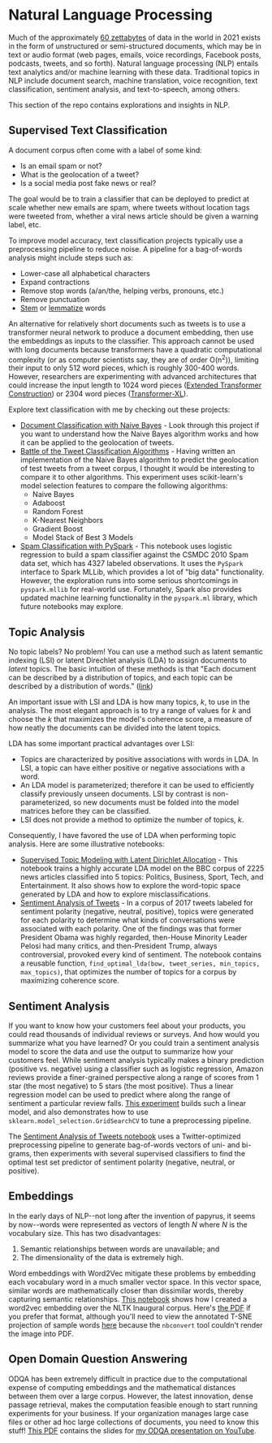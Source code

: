 # Natural Language Processing

Much of the approximately [60 zettabytes](https://www.seagate.com/our-story/data-age-2025/) of data in the world in 2021 exists in the form of unstructured or semi-structured documents, which may be in text or audio format (web pages, emails, voice recordings, Facebook posts, podcasts, tweets, and so forth). Natural language processing (NLP) entails text analytics and/or machine learning with these data. Traditional topics in NLP include document search, machine translation, voice recognition, text classification, sentiment analysis, and text-to-speech, among others.

This section of the repo contains explorations and insights in NLP.

## Supervised Text Classification

A document corpus often come with a label of some kind: 
* Is an email spam or not? 
* What is the geolocation of a tweet?
* Is a social media post fake news or real?

The goal would be to train a classifier that can be deployed to predict at scale whether new emails are spam, where tweets without location tags were tweeted from, whether a viral news article should be given a warning label, etc.

To improve model accuracy, text classification projects typically use a preprocessing pipeline to reduce noise. A pipeline for a bag-of-words analysis might include steps such as:
* Lower-case all alphabetical characters
* Expand contractions
* Remove stop words (a/an/the, helping verbs, pronouns, etc.)
* Remove punctuation
* [Stem](https://en.wikipedia.org/wiki/Stemming) or [lemmatize](https://en.wikipedia.org/wiki/Lemmatisation) words 

An alternative for relatively short documents such as tweets is to use a transformer neural network to produce a document embedding, then use the embeddings as inputs to the classifier. This approach cannot be used with long documents because transformers have a quadratic computational complexity (or as computer scientists say, they are of order O(n<sup>2</sup>)), limiting their input to only 512 word pieces, which is roughly 300-400 words. However, researchers are experimenting with advanced architectures that could increase the input length to 1024 word pieces ([Extended Transformer Construction](https://www.groundai.com/project/etc-encoding-long-and-structured-inputs-in-transformers/5)) or 2304 word pieces ([Transformer-XL](https://www.aclweb.org/anthology/P19-1285.pdf)).

Explore text classification with me by checking out these projects:
+ [Document Classification with Naive Bayes](https://github.com/chrisfalter/DataScience/tree/master/NLP/Classification/NaiveBayes) - Look through this project if you want to understand how the Naive Bayes algorithm works and how it can be applied to the geolocation of tweets.
+ [Battle of the Tweet Classification Algorithms](https://github.com/chrisfalter/DataScience/blob/master/NLP/Classification/Battle_of_Tweet_Classification_Algorithms.ipynb) - Having written an implementation of the Naive Bayes algorithm to predict the geolocation of test tweets from a tweet corpus, I thought it would be interesting to compare it to other algorithms. This experiment uses scikit-learn's model selection features to compare the following algorithms:
  + Naive Bayes
  + Adaboost
  + Random Forest
  + K-Nearest Neighbors
  + Gradient Boost
  + Model Stack of Best 3 Models
+ [Spam Classification with PySpark](https://github.com/chrisfalter/DataScience/blob/master/ML_Spark/SpamClassifier_SPARK.ipynb) - This notebook uses logistic regression to build a spam classifier against the CSMDC 2010 Spam data set, which has 4327 labeled observations. It uses the `PySpark` interface to Spark MLLib, which provides a lot of "big data" functionality. However, the exploration runs into some serious shortcomings in `pyspark.mllib` for real-world use. Fortunately, Spark also provides updated machine learning functionality in the `pyspark.ml` library, which future notebooks may explore.

## Topic Analysis

No topic labels? No problem! You can use a method such as latent semantic indexing (LSI) or latent Direchlet analysis (LDA) to assign documents to _latent_ topics. The basic intuition of these methods is that "Each document can be described by a distribution of topics, and each topic can be described by a distribution of words." ([link](https://towardsdatascience.com/light-on-math-machine-learning-intuitive-guide-to-latent-dirichlet-allocation-437c81220158)) 

An important issue with LSI and LDA is how many topics, _k_, to use in the analysis. The most elegant approach is to try a range of values for _k_ and choose the _k_ that maximizes the model's coherence score, a measure of how neatly the documents can be divided into the latent topics. 

LDA has some important practical advantages over LSI:
* Topics are characterized by positive associations with words in LDA. In LSI, a topic can have either positive or negative associations with a word.
* An LDA model is parameterized; therefore it can be used to efficiently classify previously unseen documents. LSI by contrast is non-parameterized, so new documents must be folded into the model matrices before they can be classified.
* LSI does not provide a method to optimize the number of topics, _k_.

Consequently, I have favored the use of LDA when performing topic analysis. Here are some illustrative notebooks:
+ [Supervised Topic Modeling with Latent Dirichlet Allocation](https://github.com/chrisfalter/DataScience/blob/master/NLP/TopicAnalysis/lda_with_sklearn.ipynb) - This notebook trains a highly accurate LDA model on the BBC corpus of 2225 news articles classified into 5 topics: Politics, Business, Sport, Tech, and Entertainment. It also shows how to explore the word-topic space generated by LDA and how to explore misclassifications.
+ [Sentiment Analysis of Tweets](https://github.com/chrisfalter/DataScience/blob/master/NLP/Sentiment/TweetAnalysis.ipynb) - In a corpus of 2017 tweets labeled for sentiment polarity (negative, neutral, positive), topics were generated for each polarity to determine what kinds of conversations were associated with each polarity. One of the findings was that former President Obama was highly regarded, then-House Minority Leader Pelosi had many critics, and then-President Trump, always controversial, provoked every kind of sentiment. The notebook contains a reusable function, `find_optimal_lda(bow, tweet_series, min_topics, max_topics)`, that optimizes the number of topics for a corpus by maximizing coherence score.

## Sentiment Analysis

If you want to know how your customers feel about your products, you could read thousands of individual reviews or surveys. And how would you summarize what you have learned? Or you could train a sentiment analysis model to score the data and use the output to summarize how your customers feel. While sentiment analysis typically makes a binary prediction (positive vs. negative) using a classifier such as logistic regression, Amazon reviews provide a finer-grained perspective along a range of scores from 1 star (the most negative) to 5 stars (the most positive). Thus a linear regression model can be used to predict where along the range of sentiment a particular review falls. [This experiment](https://github.com/chrisfalter/DataScience/blob/master/NLP/Sentiment/SentimentAnalysisOfAmazonReviews.ipynb) builds such a linear model, and also demonstrates how to use `sklearn.model_selection.GridSearchCV` to tune a preprocessing pipeline.

The [Sentiment Analysis of Tweets notebook](https://github.com/chrisfalter/DataScience/blob/master/NLP/Sentiment/TweetAnalysis.ipynb) uses a Twitter-optimized preprocessing pipeline to generate bag-of-words vectors of uni- and bi-grams, then experiments with several supervised classifiers to find the optimal test set predictor of sentiment polarity (negative, neutral, or positive).

## Embeddings
 
In the early days of NLP--not long after the invention of papyrus, it seems by now--words were represented as vectors of length _N_ where _N_ is the vocabulary size. This has two disadvantages: 
1. Semantic relationships between words are unavailable; and 
2. The dimensionality of the data is extremely high. 

Word embeddings with Word2Vec mitigate these problems by embedding each vocabulary word in a much smaller vector space. In this vector space, similar words are mathematically closer than dissimilar words, thereby capturing semantic relationships. [This notebook](https://github.com/chrisfalter/DataScience/blob/master/NLP/Embeddings/word2vec.ipynb) shows how I created a word2vec embedding over the NLTK Inaugural corpus. Here's [the PDF](https://github.com/chrisfalter/DataScience/blob/master/NLP/Embeddings/word2vec.pdf) if you prefer that format, although you'll need to view the annotated T-SNE projection of sample words [here](https://github.com/chrisfalter/DataScience/blob/master/NLP/Embeddings/tsne.png) because the `nbconvert` tool couldn't render the image into PDF.

## Open Domain Question Answering

ODQA has been extremely difficult in practice due to the computational expense of computing embeddings and the mathematical distances between them over a large corpus. However, the latest innovation, dense passage retrieval, makes the computation feasible enough to start running experiments for your business. If your organization manages large case files or other ad hoc large collections of documents, you need to know this stuff! [This PDF](https://github.com/chrisfalter/DataScience/blob/master/NLP/Dense-Passage-Retrieval.pdf) contains the slides for [my ODQA presentation on YouTube](https://www.youtube.com/watch?v=nRAKIfA4faM).
